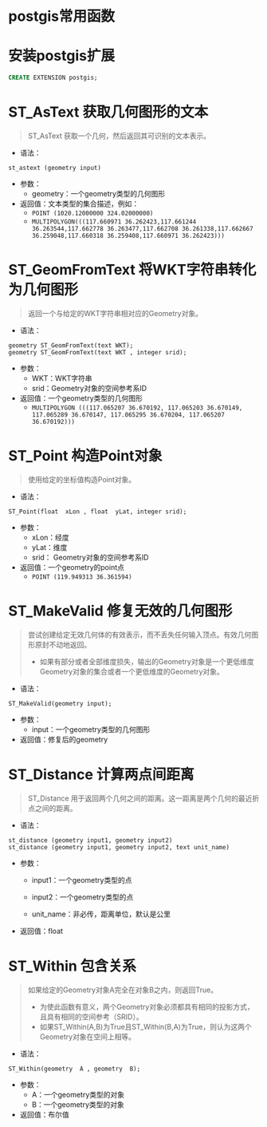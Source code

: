 # postgis常用函数

# 安装postgis扩展

```sql
CREATE EXTENSION postgis;
```



# ST_AsText 获取几何图形的文本

>  ST_AsText 获取一个几何，然后返回其可识别的文本表示。

- 语法：

```
st_astext (geometry input)
```

- 参数：
  - geometry：一个geometry类型的几何图形
- 返回值：文本类型的集合描述，例如：
  - `POINT (1020.12000000 324.02000000)`
  -  `MULTIPOLYGON(((117.660971 36.262423,117.661244 36.263544,117.662778 36.263477,117.662708 36.261338,117.662667 36.259048,117.660318 36.259408,117.660971 36.262423)))`

# ST_GeomFromText 将WKT字符串转化为几何图形

> 返回一个与给定的WKT字符串相对应的Geometry对象。

- 语法：

```
geometry ST_GeomFromText(text WKT);
geometry ST_GeomFromText(text WKT , integer srid);
```

- 参数：
  - WKT：WKT字符串
  - srid：Geometry对象的空间参考系ID
- 返回值：一个geometry类型的几何图形
  - `MULTIPOLYGON (((117.065207 36.670192, 117.065203 36.670149, 117.065289 36.670147, 117.065295 36.670204, 117.065207 36.670192)))`

# ST_Point 构造Point对象

> 使用给定的坐标值构造Point对象。

- 语法：

```
ST_Point(float  xLon , float  yLat, integer srid);
```

- 参数：
  - xLon：经度
  - yLat：维度
  - srid： Geometry对象的空间参考系ID
- 返回值：一个geometry的point点
  - `POINT (119.949313 36.361594)`

# ST_MakeValid 修复无效的几何图形

> 尝试创建给定无效几何体的有效表示，而不丢失任何输入顶点。有效几何图形原封不动地返回。
>
> - 如果有部分或者全部维度损失，输出的Geometry对象是一个更低维度Geometry对象的集合或者一个更低维度的Geometry对象。

- 语法：

```
ST_MakeValid(geometry input);
```

- 参数：
  - input：一个geometry类型的几何图形
- 返回值：修复后的geometry

# ST_Distance 计算两点间距离

>  ST_Distance 用于返回两个几何之间的距离。这一距离是两个几何的最近折点之间的距离。

- 语法：

```
st_distance (geometry input1, geometry input2)
st_distance (geometry input1, geometry input2, text unit_name)
```

- 参数：

  - input1：一个geometry类型的点

  - input2：一个geometry类型的点

  - unit_name：非必传，距离单位，默认是公里

- 返回值：float

# ST_Within 包含关系

> 如果给定的Geometry对象A完全在对象B之内，则返回True。
>
> - 为使此函数有意义，两个Geometry对象必须都具有相同的投影方式，且具有相同的空间参考（SRID）。
> - 如果ST_Within(A,B)为True且ST_Within(B,A)为True，则认为这两个Geometry对象在空间上相等。

- 语法：

```
ST_Within(geometry  A , geometry  B);
```

- 参数：
  - A：一个geometry类型的对象
  - B：一个geometry类型的对象
- 返回值：布尔值